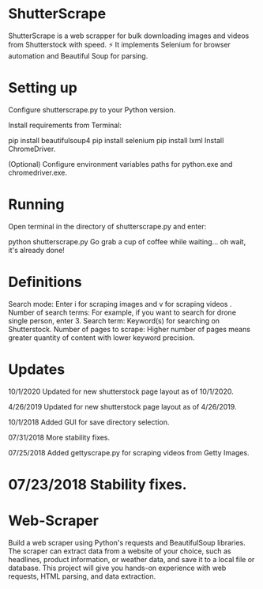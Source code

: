 # **ShutterScrape**

ShutterScrape is a web scrapper for bulk downloading images and videos from Shutterstock with speed. ⚡
It implements Selenium for browser automation and Beautiful Soup for parsing.

# **Setting up**

Configure shutterscrape.py to your Python version.

Install requirements from Terminal:

pip install beautifulsoup4
pip install selenium
pip install lxml
Install ChromeDriver.

(Optional) Configure environment variables paths for python.exe and chromedriver.exe.

# **Running**
Open terminal in the directory of shutterscrape.py and enter:

python shutterscrape.py
Go grab a cup of coffee while waiting... oh wait, it's already done!

# **Definitions**
Search mode: Enter i for scraping images and v for scraping videos .
Number of search terms: For example, if you want to search for drone single person, enter 3.
Search term: Keyword(s) for searching on Shutterstock.
Number of pages to scrape: Higher number of pages means greater quantity of content with lower keyword precision.
# **Updates**
10/1/2020
Updated for new shutterstock page layout as of 10/1/2020.

4/26/2019
Updated for new shutterstock page layout as of 4/26/2019.

10/1/2018
Added GUI for save directory selection.

07/31/2018
More stability fixes.

07/25/2018
Added gettyscrape.py for scraping videos from Getty Images.

07/23/2018
Stability fixes.
=======
# Web-Scraper
 Build a web scraper using Python's requests and BeautifulSoup libraries. The scraper can extract data from a website of your choice, such as headlines, product information, or weather data, and save it to a local file or database. This project will give you hands-on experience with web requests, HTML parsing, and data extraction.
